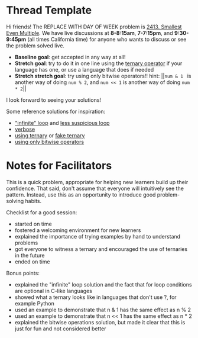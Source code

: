 # Thread Template

Hi friends! The REPLACE WITH DAY OF WEEK problem is [2413. Smallest Even Multiple](https://leetcode.com/problems/smallest-even-multiple/). We have live discussions at **8-8:15am**, **7-7:15pm**, and **9:30-9:45pm** (all times California time) for anyone who wants to discuss or see the problem solved live.

* **Baseline goal**: get accepted in any way at all!
* **Stretch goal**: try to do it in one line using the [ternary operator](https://en.wikipedia.org/wiki/Ternary_conditional_operator) if your language has one, or use a language that does if needed
* **Stretch stretch goal**: try using only bitwise operators!! hint: ||`num & 1 ` is another way of doing `num % 2`, and `num << 1` is another way of doing `num * 2`||

I look forward to seeing your solutions!

Some reference solutions for inspiration:
* ["infinite" loop](https://leetcode.com/problems/smallest-even-multiple/submissions/1041717331/) and [less suspicious loop](https://leetcode.com/problems/smallest-even-multiple/submissions/1041717510/)
* [verbose](https://leetcode.com/problems/smallest-even-multiple/submissions/1040881887/)
* [using ternary](https://leetcode.com/problems/smallest-even-multiple/submissions/1040882954/) or [fake ternary](https://leetcode.com/problems/smallest-even-multiple/submissions/1040883130/)
* [using only bitwise operators](https://leetcode.com/problems/smallest-even-multiple/submissions/1040882461/)

# Notes for Facilitators

This is a quick problem, appropriate for helping new learners build up their confidence. That said, don't assume that everyone will intuitively see the pattern. Instead, use this as an opportunity to introduce good problem-solving habits.

Checklist for a good session:

* started on time
* fostered a welcoming environment for new learners
* explained the importance of trying examples by hand to understand problems
* got everyone to witness a ternary and encouraged the use of ternaries in the future
* ended on time

Bonus points:

* explained the "infinite" loop solution and the fact that for loop conditions are optional in C-like languages
* showed what a ternary looks like in languages that don't use ?, for example Python
* used an example to demonstrate that n & 1 has the same effect as n % 2
* used an example to demonstrate that n << 1 has the same effect as n * 2
* explained the bitwise operations solution, but made it clear that this is just for fun and not considered better 
